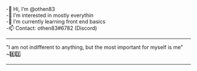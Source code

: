 -👋 Hi, I’m @othen83 <br>
-👀 I’m interested in mostly everythin <br>
-🌱 I’m currently learning front end basics <br>
-📫 Contact: othen83#6782 (Discord) <br>
<hr>
 "I am not indifferent to anything,  but the most important for myself is me"  ~8️⃣3️⃣
 <hr>

<!---
othen83/othen83 is a ✨ special ✨ repository because its `README.md` (this file) appears on your GitHub profile.
You can click the Preview link to take a look at your changes.
--->
